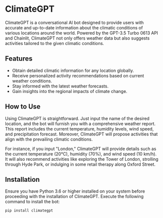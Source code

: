 # ClimateGPT

ClimateGPT is a conversational AI bot designed to provide users with accurate and up-to-date information about the climatic conditions of various locations around the world. Powered by the GPT-3.5 Turbo 0613 API and Chainlit, ClimateGPT not only offers weather data but also suggests activities tailored to the given climatic conditions.

## Features

- Obtain detailed climatic information for any location globally.
- Receive personalized activity recommendations based on current weather conditions.
- Stay informed with the latest weather forecasts.
- Gain insights into the regional impacts of climate change.

## How to Use

Using ClimateGPT is straightforward. Just input the name of the desired location, and the bot will furnish you with a comprehensive weather report. This report includes the current temperature, humidity levels, wind speed, and precipitation forecast. Moreover, ClimateGPT will propose activities that align with the prevailing climatic conditions.

For instance, if you input "London," ClimateGPT will provide details such as the current temperature (20°C), humidity (70%), and wind speed (10 km/h). It will also recommend activities like exploring the Tower of London, strolling through Hyde Park, or indulging in some retail therapy along Oxford Street.

## Installation

Ensure you have Python 3.6 or higher installed on your system before proceeding with the installation of ClimateGPT. Execute the following command to install the bot:

```bash
pip install climategpt
